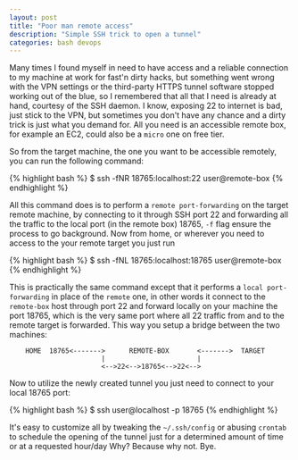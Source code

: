 ```yaml
---
layout: post
title: "Poor man remote access"
description: "Simple SSH trick to open a tunnel"
categories: bash devops
---
```


Many times I found myself in need to have access and a reliable connection to
my machine at work for fast'n dirty hacks, but something went wrong with the
VPN settings <!--more-->or the third-party HTTPS tunnel software stopped
working out of the blue, so I remembered that all that I need is already at
hand, courtesy of the SSH daemon. I know, exposing 22 to internet is bad, just
stick to the VPN, but sometimes you don't have any chance and a dirty trick is
just what you demand for. All you need is an accessible remote box, for example
an EC2, could also be a `micro` one on free tier.

So from the target machine, the one you want to be accessible remotely, you can
run the following command:

{% highlight bash %}
$ ssh -fNR 18765:localhost:22 user@remote-box
{% endhighlight %}

All this command does is to perform a `remote port-forwarding` on the target
remote machine, by connecting to it through SSH port 22 and forwarding all
the traffic to the local port (in the remote box) 18765, `-f` flag ensure the
process to go background.
Now from home, or wherever you need to access to the your remote target you just
run

{% highlight bash %}
$ ssh -fNL 18765:localhost:18765 user@remote-box
{% endhighlight %}

This is practically the same command except that it performs a `local port-forwarding`
in place of the `remote` one, in other words it connect to the `remote-box` host
through port 22 and forward locally on your machine the port 18765, which is the
very same port where all 22 traffic from and to the remote target is forwarded.
This way you setup a bridge between the two machines:

```
    HOME  18765<------->      REMOTE-BOX       <------->  TARGET
                       |                       |
                       <-->22<-->18765<-->22<-->
```

Now to utilize the newly created tunnel you just need to connect to your local
18765 port:

{% highlight bash %}
$ ssh user@localhost -p 18765
{% endhighlight %}

It's easy to customize all by tweaking the `~/.ssh/config` or abusing `crontab`
to schedule the opening of the tunnel just for a determined amount of time or
at a requested hour/day
Why? Because why not. Bye.
